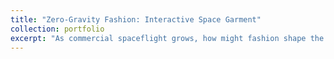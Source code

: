 ```yaml
---
title: "Zero-Gravity Fashion: Interactive Space Garment"
collection: portfolio
excerpt: "As commercial spaceflight grows, how might fashion shape the experience of future life in space? This project explores the intersection of couture and zero-gravity through a fully 3D-printed garment composed of 221 interlocking pieces assembled without adhesives. Embedded with 50 LEDs linked to IMU sensors, the garment responds to body movement, creating a dynamic light display in weightlessness. Beyond aesthetics, the work examines fabric morphology in microgravity and reimagines the role of women in space, connecting the history of female contributions to spacesuit design with the possibility of new, expressive forms of spacewear. Positioned at the boundary of science, art, and society, this project envisions a future where high fashion extends into orbit. https://www.media.mit.edu/projects/fashion-in-space-interactive-clothing-the-future-of-fashion-in-sci-fi-context/overview/  <br/><img src='/images/zero_G_full.png' width='500'>"
---
```

